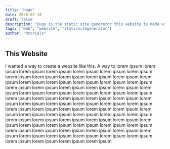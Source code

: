 ```yaml
---
title: "Hugo"
date: 2020-07-10
draft: false
description: "Hugo is the static site generator this website is made with."
tags: ["web", "website", "staticsitegenerator"]
author: "mtorials"
---
```


## This Website

I wanted a way to create a website like this. A way to 
lorem ipsum lorem ipsum lorem ipsum lorem ipsum lorem ipsum lorem ipsum lorem ipsum
lorem ipsum lorem ipsum lorem ipsum lorem ipsum lorem ipsum lorem ipsum lorem ipsum
lorem ipsum lorem ipsum lorem ipsum lorem ipsum lorem ipsum lorem ipsum lorem ipsum
lorem ipsum lorem ipsum lorem ipsum lorem ipsum lorem ipsum lorem ipsum lorem ipsum
lorem ipsum lorem ipsum lorem ipsum lorem ipsum lorem ipsum lorem ipsum lorem ipsum
lorem ipsum lorem ipsum lorem ipsum lorem ipsum lorem ipsum lorem ipsum lorem ipsum
lorem ipsum lorem ipsum lorem ipsum lorem ipsum lorem ipsum lorem ipsum lorem ipsum
lorem ipsum lorem ipsum lorem ipsum lorem ipsum lorem ipsum lorem ipsum lorem ipsum
lorem ipsum lorem ipsum lorem ipsum lorem ipsum lorem ipsum lorem ipsum lorem ipsum
lorem ipsum lorem ipsum lorem ipsum lorem ipsum lorem ipsum lorem ipsum lorem ipsum
lorem ipsum lorem ipsum lorem ipsum lorem ipsum lorem ipsum lorem ipsum lorem ipsum
